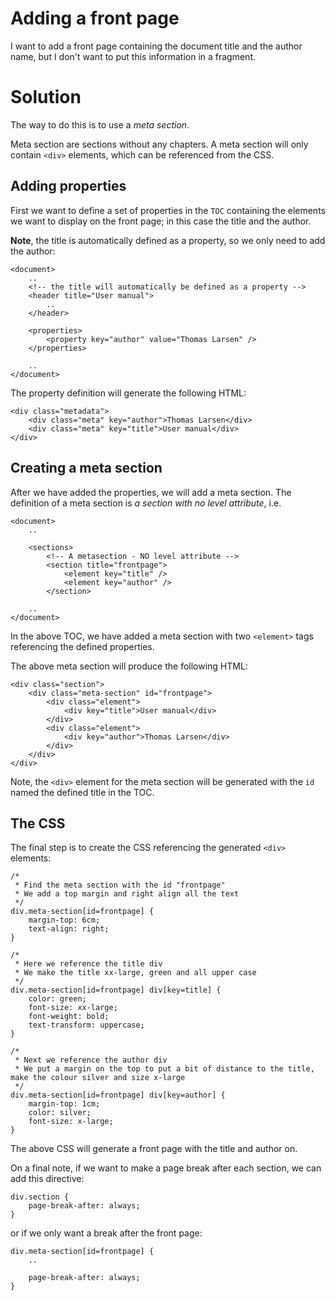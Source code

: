 # Adding a front page

I want to add a front page containing the document title and the author name, but I don't want to put this information in a fragment.

# Solution

The way to do this is to use a *meta section*.

Meta section are sections without any chapters. A meta section will only contain `<div>` elements, which can be referenced from the CSS.

## Adding properties

First we want to define a set of properties in the `TOC` containing the elements we want to display on the front page; in this case the title and the author.

**Note**, the title is automatically defined as a property, so we only need to add the author:

	<document>
		..
		<!-- the title will automatically be defined as a property -->
		<header title="User manual">
			..
		</header>
		
		<properties>
			<property key="author" value="Thomas Larsen" />
		</properties>

		..
	</document>

The property definition will generate the following HTML:

	<div class="metadata">
		<div class="meta" key="author">Thomas Larsen</div>
		<div class="meta" key="title">User manual</div>
	</div>

## Creating a meta section

After we have added the properties, we will add a meta section. The definition of a meta section is *a section with no level attribute*, i.e.

	<document>
		..
	
		<sections>
			<!-- A metasection - NO level attribute -->
			<section title="frontpage">
				<element key="title" />
				<element key="author" />
			</section>

		..
	</document>

In the above TOC, we have added a meta section with two `<element>` tags referencing the defined properties.

The above meta section will produce the following HTML:

	<div class="section">
		<div class="meta-section" id="frontpage">
			<div class="element">
				<div key="title">User manual</div>
			</div>
			<div class="element">
				<div key="author">Thomas Larsen</div>
			</div>
		</div>
	</div>

Note, the `<div>` element for the meta section will be generated with the `id` named the defined title in the TOC.

## The CSS

The final step is to create the CSS referencing the generated `<div>` elements:

	/*
	 * Find the meta section with the id "frontpage"
	 * We add a top margin and right align all the text
	 */
	div.meta-section[id=frontpage] {
		margin-top: 6cm;
		text-align: right;
	}
	
	/*
	 * Here we reference the title div
	 * We make the title xx-large, green and all upper case
	 */
	div.meta-section[id=frontpage] div[key=title] {
		color: green;
		font-size: xx-large;
		font-weight: bold;
		text-transform: uppercase;
	}
	
	/*
	 * Next we reference the author div
	 * We put a margin on the top to put a bit of distance to the title, make the colour silver and size x-large
	 */
	div.meta-section[id=frontpage] div[key=author] {
		margin-top: 1cm;
		color: silver;
		font-size: x-large;
	}

The above CSS will generate a front page with the title and author on.

On a final note, if we want to make a page break after each section, we can add this directive:

	div.section {
		page-break-after: always;
	}

or if we only want a break after the front page:

	div.meta-section[id=frontpage] {
		..
	
		page-break-after: always;
	}
